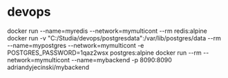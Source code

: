 # devops
docker run --name=myredis --network=mymulticont --rm redis:alpine 
docker run -v "C:/Studia/devops/postgresdata":/var/lib/postgres/data --rm --name=mypostgres --network=mymulticont -e POSTGRES_PASSWORD=1qaz2wsx postgres:alpine
docker run --rm --network=mymulticont --name=mybackend -p 8090:8090 adriandyjecinski/mybackend
